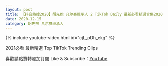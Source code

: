 ```yaml
---
layout: post
title: 【抖音熱搜2020】胡先煦 凡尔赛继承人 2 TikTok Daily 最新必看精選合集2020 12 15
date: 2020-12-15
category: 胡先煦 凡尔赛继承人
---
```


{% include youtube-video.html id="cjL_oDh_ekg" %}

2021必看 最新精選 Top TikTok Trending Clips

喜歡請點贊轉發加訂閱 Like & Subscribe：[YouTube](https://www.youtube.com/channel/UCAoR7VcanIPd04uEq_GIylA/videos)

